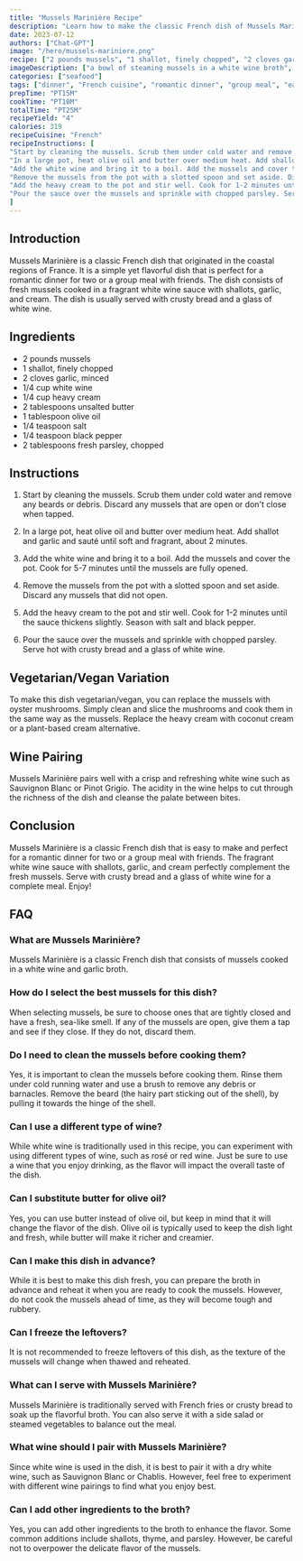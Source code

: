 ```yaml
---
title: "Mussels Marinière Recipe"
description: "Learn how to make the classic French dish of Mussels Marinière with this easy recipe. Perfect for a romantic dinner for two or a group meal with friends!"
date: 2023-07-12
authors: ["Chat-GPT"]
image: "/hero/mussels-mariniere.png"
recipe: ["2 pounds mussels", "1 shallot, finely chopped", "2 cloves garlic, minced", "1/4 cup white wine", "1/4 cup heavy cream", "2 tablespoons unsalted butter", "1 tablespoon olive oil", "1/4 teaspoon salt", "1/4 teaspoon black pepper", "2 tablespoons fresh parsley, chopped"]
imageDescription: ["a bowl of steaming mussels in a white wine broth", "a slice of crusty bread on a plate", "a glass of white wine next to the dish", "a fork and a spoon on the plate"]
categories: ["seafood"]
tags: ["dinner", "French cuisine", "romantic dinner", "group meal", "easy recipe"]
prepTime: "PT15M"
cookTime: "PT10M"
totalTime: "PT25M"
recipeYield: "4"
calories: 319
recipeCuisine: "French"
recipeInstructions: [
"Start by cleaning the mussels. Scrub them under cold water and remove any beards or debris. Discard any mussels that are open or don't close when tapped.",
"In a large pot, heat olive oil and butter over medium heat. Add shallot and garlic and sauté until soft and fragrant, about 2 minutes.",
"Add the white wine and bring it to a boil. Add the mussels and cover the pot. Cook for 5-7 minutes until the mussels are fully opened.",
"Remove the mussels from the pot with a slotted spoon and set aside. Discard any mussels that did not open.",
"Add the heavy cream to the pot and stir well. Cook for 1-2 minutes until the sauce thickens slightly. Season with salt and black pepper.",
"Pour the sauce over the mussels and sprinkle with chopped parsley. Serve hot with crusty bread and a glass of white wine."
]
---
```


## Introduction

Mussels Marinière is a classic French dish that originated in the coastal regions of France. It is a simple yet flavorful dish that is perfect for a romantic dinner for two or a group meal with friends. The dish consists of fresh mussels cooked in a fragrant white wine sauce with shallots, garlic, and cream. The dish is usually served with crusty bread and a glass of white wine. 

## Ingredients

- 2 pounds mussels
- 1 shallot, finely chopped
- 2 cloves garlic, minced
- 1/4 cup white wine
- 1/4 cup heavy cream
- 2 tablespoons unsalted butter
- 1 tablespoon olive oil
- 1/4 teaspoon salt
- 1/4 teaspoon black pepper
- 2 tablespoons fresh parsley, chopped

## Instructions

1. Start by cleaning the mussels. Scrub them under cold water and remove any beards or debris. Discard any mussels that are open or don't close when tapped.

2. In a large pot, heat olive oil and butter over medium heat. Add shallot and garlic and sauté until soft and fragrant, about 2 minutes.

3. Add the white wine and bring it to a boil. Add the mussels and cover the pot. Cook for 5-7 minutes until the mussels are fully opened.

4. Remove the mussels from the pot with a slotted spoon and set aside. Discard any mussels that did not open.

5. Add the heavy cream to the pot and stir well. Cook for 1-2 minutes until the sauce thickens slightly. Season with salt and black pepper.

6. Pour the sauce over the mussels and sprinkle with chopped parsley. Serve hot with crusty bread and a glass of white wine.

## Vegetarian/Vegan Variation

To make this dish vegetarian/vegan, you can replace the mussels with oyster mushrooms. Simply clean and slice the mushrooms and cook them in the same way as the mussels. Replace the heavy cream with coconut cream or a plant-based cream alternative.

## Wine Pairing

Mussels Marinière pairs well with a crisp and refreshing white wine such as Sauvignon Blanc or Pinot Grigio. The acidity in the wine helps to cut through the richness of the dish and cleanse the palate between bites.

## Conclusion

Mussels Marinière is a classic French dish that is easy to make and perfect for a romantic dinner for two or a group meal with friends. The fragrant white wine sauce with shallots, garlic, and cream perfectly complement the fresh mussels. Serve with crusty bread and a glass of white wine for a complete meal. Enjoy!

## FAQ

### What are Mussels Marinière?

Mussels Marinière is a classic French dish that consists of mussels cooked in a white wine and garlic broth.

### How do I select the best mussels for this dish?

When selecting mussels, be sure to choose ones that are tightly closed and have a fresh, sea-like smell. If any of the mussels are open, give them a tap and see if they close. If they do not, discard them.

### Do I need to clean the mussels before cooking them?

Yes, it is important to clean the mussels before cooking them. Rinse them under cold running water and use a brush to remove any debris or barnacles. Remove the beard (the hairy part sticking out of the shell), by pulling it towards the hinge of the shell.

### Can I use a different type of wine?

While white wine is traditionally used in this recipe, you can experiment with using different types of wine, such as rosé or red wine. Just be sure to use a wine that you enjoy drinking, as the flavor will impact the overall taste of the dish.

### Can I substitute butter for olive oil?

Yes, you can use butter instead of olive oil, but keep in mind that it will change the flavor of the dish. Olive oil is typically used to keep the dish light and fresh, while butter will make it richer and creamier.

### Can I make this dish in advance?

While it is best to make this dish fresh, you can prepare the broth in advance and reheat it when you are ready to cook the mussels. However, do not cook the mussels ahead of time, as they will become tough and rubbery.

### Can I freeze the leftovers?

It is not recommended to freeze leftovers of this dish, as the texture of the mussels will change when thawed and reheated.

### What can I serve with Mussels Marinière?

Mussels Marinière is traditionally served with French fries or crusty bread to soak up the flavorful broth. You can also serve it with a side salad or steamed vegetables to balance out the meal.

### What wine should I pair with Mussels Marinière?

Since white wine is used in the dish, it is best to pair it with a dry white wine, such as Sauvignon Blanc or Chablis. However, feel free to experiment with different wine pairings to find what you enjoy best.

### Can I add other ingredients to the broth?

Yes, you can add other ingredients to the broth to enhance the flavor. Some common additions include shallots, thyme, and parsley. However, be careful not to overpower the delicate flavor of the mussels.